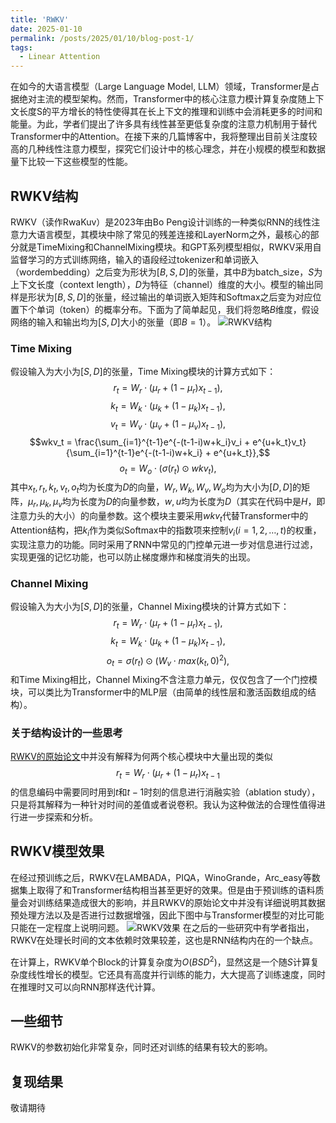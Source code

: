 ```yaml
---
title: 'RWKV'
date: 2025-01-10
permalink: /posts/2025/01/10/blog-post-1/
tags: 
  - Linear Attention
---
```


在如今的大语言模型（Large Language Model, LLM）领域，Transformer是占据绝对主流的模型架构。然而，Transformer中的核心注意力模计算复杂度随上下文长度S的平方增长的特性使得其在长上下文的推理和训练中会消耗更多的时间和能量。为此，学者们提出了许多具有线性甚至更低复杂度的注意力机制用于替代Transformer中的Attention。在接下来的几篇博客中，我将整理出目前关注度较高的几种线性注意力模型，探究它们设计中的核心理念，并在小规模的模型和数据量下比较一下这些模型的性能。

## RWKV结构
RWKV（读作RwaKuv）是2023年由Bo Peng设计训练的一种类似RNN的线性注意力大语言模型，其模块中除了常见的残差连接和LayerNorm之外，最核心的部分就是TimeMixing和ChannelMixing模块。和GPT系列模型相似，RWKV采用自监督学习的方式训练网络，输入的语段经过tokenizer和单词嵌入（wordembedding）之后变为形状为$[B, S, D]$的张量，其中$B$为batch\_size，$S$为上下文长度（context length），$D$为特征（channel）维度的大小。模型的输出同样是形状为$[B, S, D]$的张量，经过输出的单词嵌入矩阵和Softmax之后变为对应位置下个单词（token）的概率分布。下面为了简单起见，我们将忽略$B$维度，假设网络的输入和输出均为$[S, D]$大小的张量（即$B = 1$）。
![RWKV结构](https://simg.baai.ac.cn/uploads/2023/05/729cfd6129f57e173b1bd7b881b7e327.png)
### Time Mixing 
假设输入为大小为$[S, D]$的张量，Time Mixing模块的计算方式如下：
$$r_t = W_r \cdot (\mu_r + (1 - \mu_r)x_{t-1}),$$$$k_t = W_k \cdot (\mu_k + (1 - \mu_k)x_{t-1}),$$$$v_t = W_v \cdot (\mu_v + (1 - \mu_v)x_{t-1}),$$$$wkv_t = \frac{\sum_{i=1}^{t-1}e^{-(t-1-i)w+k_i}v_i + e^{u+k_t}v_t}{\sum_{i=1}^{t-1}e^{-(t-1-i)w+k_i} + e^{u+k_t}},$$$$o_t = W_o \cdot (\sigma(r_t) \odot wkv_t),$$
其中$x_t, r_t, k_t, v_t, o_t$均为长度为$D$的向量，$W_r, W_k, W_v, W_o$均为大小为$[D, D]$的矩阵，$\mu_r, \mu_k, \mu_v$均为长度为$D$的向量参数，$w, u$均为长度为$D$（其实在代码中是$H$，即注意力头的大小）的向量参数。这个模块主要采用$wkv_t$代替Transformer中的Attention结构，把$k_i$作为类似Softmax中的指数项来控制$v_i(i=1,2,\ldots, t)$的权重，实现注意力的功能。同时采用了RNN中常见的门控单元进一步对信息进行过滤，实现更强的记忆功能，也可以防止梯度爆炸和梯度消失的出现。

### Channel Mixing
假设输入为大小为$[S, D]$的张量，Channel Mixing模块的计算方式如下：
$$r_t = W_r \cdot (\mu_r + (1 - \mu_r)x_{t-1}),$$$$k_t = W_k \cdot (\mu_k + (1 - \mu_k)x_{t-1}),$$$$o_t = \sigma(r_t) \odot (W_v \cdot max(k_t, 0)^2),$$
和Time Mixing相比，Channel Mixing不含注意力单元，仅仅包含了一个门控模块，可以类比为Transformer中的MLP层（由简单的线性层和激活函数组成的结构）。

### 关于结构设计的一些思考
[RWKV的原始论文](https://arxiv.org/abs/2305.13048)中并没有解释为何两个核心模块中大量出现的类似$$r_t = W_r \cdot (\mu_r + (1 - \mu_r)x_{t-1}$$的信息编码中需要同时用到$t$和$t-1$时刻的信息进行消融实验（ablation study），只是将其解释为一种针对时间的差值或者说卷积。我认为这种做法的合理性值得进行进一步探索和分析。

## RWKV模型效果
在经过预训练之后，RWKV在LAMBADA，PIQA，WinoGrande，Arc\_easy等数据集上取得了和Transformer结构相当甚至更好的效果。但是由于预训练的语料质量会对训练结果造成很大的影响，并且RWKV的原始论文中并没有详细说明其数据预处理方法以及是否进行过数据增强，因此下图中与Transformer模型的对比可能只能在一定程度上说明问题。
![RWKV效果](https://huggingface.co/datasets/huggingface/documentation-images/resolve/main/blog/142_rwkv/RWKV-eval.png)
在之后的一些研究中有学者指出，RWKV在处理长时间的文本依赖时效果较差，这也是RNN结构内在的一个缺点。

在计算上，RWKV单个Block的计算复杂度为$O(BSD^2)$，显然这是一个随$S$计算复杂度线性增长的模型。它还具有高度并行训练的能力，大大提高了训练速度，同时在推理时又可以向RNN那样迭代计算。

## 一些细节
RWKV的参数初始化非常复杂，同时还对训练的结果有较大的影响。

## 复现结果
敬请期待